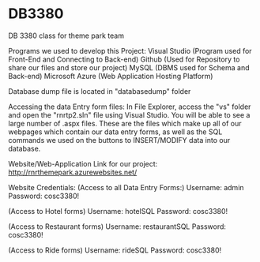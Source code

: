 # DB3380
DB 3380 class for theme park team

Programs we used to develop this Project:
Visual Studio (Program used for Front-End and Connecting to Back-end)
Github (Used for Repository to share our files and store our project)
MySQL (DBMS used for Schema and Back-end)
Microsoft Azure (Web Application Hosting Platform)

Database dump file is located in "databasedump" folder

Accessing the data Entry form files: In File Explorer, access the "vs" folder and open the "rnrtp2.sln" file using Visual Studio. You will be able to see a large number of .aspx files. These are the files which make up all of our webpages which contain our data entry forms, as well as the SQL commands we used on the buttons to INSERT/MODIFY data into our database.

Website/Web-Application Link for our project:
http://rnrthemepark.azurewebsites.net/

Website Credentials:
(Access to all Data Entry Forms:)
Username: admin
Password: cosc3380!

(Access to Hotel forms)
Username: hotelSQL
Password: cosc3380!

(Access to Restaurant forms)
Username: restaurantSQL
Password: cosc3380!

(Access to Ride forms)
Username: rideSQL
Password: cosc3380!






